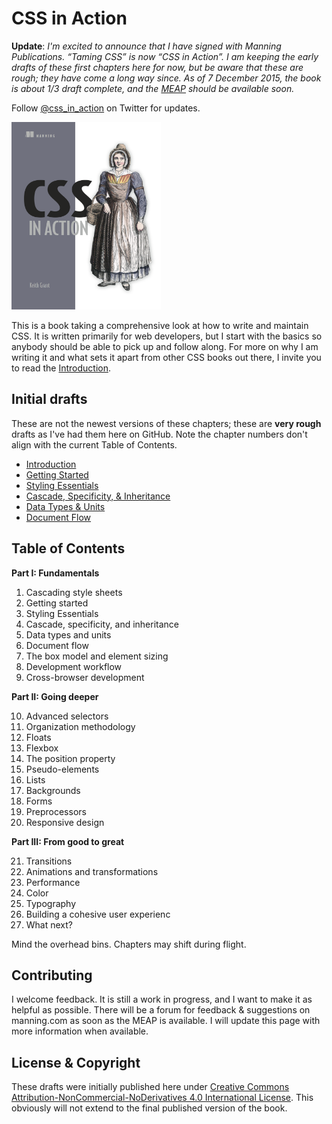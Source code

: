 # CSS in Action

 **Update**: *I'm excited to announce that I have signed with Manning Publications. “Taming CSS” is now “CSS in Action”. I am keeping the early drafts of these first chapters here for now, but be aware that these are rough; they have come a long way since. As of 7 December 2015, the book is about 1/3 draft complete, and the [MEAP](https://www.manning.com/meap-catalog) should be available soon.*

 Follow [@css_in_action](http://twitter.com/css_in_action) on Twitter for updates.

<img src="cover.png" height="300"/>

 This is a book taking a comprehensive look at how to write and maintain CSS.  It is written primarily for web developers, but I start with the basics so anybody should be able to pick up and follow along. For more on why I am writing it and what sets it apart from other CSS books out there, I invite you to read the [Introduction](introduction.md).

## Initial drafts
These are not the newest versions of these chapters; these are **very rough** drafts as I've had them here on GitHub. Note the chapter numbers don't align with the current Table of Contents.

* [Introduction](introduction.md)
* [Getting Started](Crawling/chapter1.md)
* [Styling Essentials](Crawling/chapter2.md)
* [Cascade, Specificity, & Inheritance](Crawling/chapter3.md)
* [Data Types & Units](Crawling/chapter4.md)
* [Document Flow](Crawling/chapter5.md)

## Table of Contents
**Part I: Fundamentals**
<ol>
  <li>Cascading style sheets</li>
  <li>Getting started</li>
  <li>Styling Essentials</li>
  <li>Cascade, specificity, and inheritance</li>
  <li>Data types and units</li>
  <li>Document flow</li>
  <li>The box model and element sizing</li>
  <li>Development workflow</li>
  <li>Cross-browser development</li>
</ol>

**Part II: Going deeper**
<ol start="10">
  <li>Advanced selectors</li>
  <li>Organization methodology</li>
  <li>Floats</li>
  <li>Flexbox</li>
  <li>The position property</li>
  <li>Pseudo-elements</li>
  <li>Lists</li>
  <li>Backgrounds</li>
  <li>Forms</li>
  <li>Preprocessors</li>
  <li>Responsive design</li>
</ol>

**Part III: From good to great**
<ol start="21">
  <li>Transitions</li>
  <li>Animations and transformations</li>
  <li>Performance</li>
  <li>Color</li>
  <li>Typography</li>
  <li>Building a cohesive user experienc</li>
  <li>What next?</li>
</ol>

Mind the overhead bins.  Chapters may shift during flight.

## Contributing

I welcome feedback. It is still a work in progress, and I want to make it as helpful as possible. There will be a forum for feedback & suggestions on manning.com as soon as the MEAP is available. I will update this page with more information when available.

## License & Copyright

These drafts were initially published here under <a rel="license" href="http://creativecommons.org/licenses/by-nc-nd/4.0/">Creative Commons Attribution-NonCommercial-NoDerivatives 4.0 International License</a>. This obviously will not extend to the final published version of the book.
